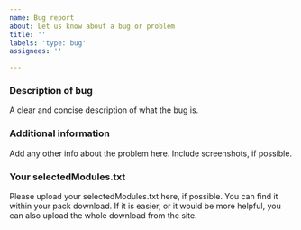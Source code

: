 ```yaml
---
name: Bug report
about: Let us know about a bug or problem
title: ''
labels: 'type: bug'
assignees: ''

---
```


<!--  Hey there! Thanks for reporting a bug about Little Improvements: Custom. Please fill out the information below to help us understand and fix the problem as soon as possible. Thanks :)  -->

### Description of bug
A clear and concise description of what the bug is.

### Additional information
Add any other info about the problem here. Include screenshots, if possible.

### Your selectedModules.txt
Please upload your selectedModules.txt here, if possible. You can find it within your pack download.
If it is easier, or it would be more helpful, you can also upload the whole download from the site.
